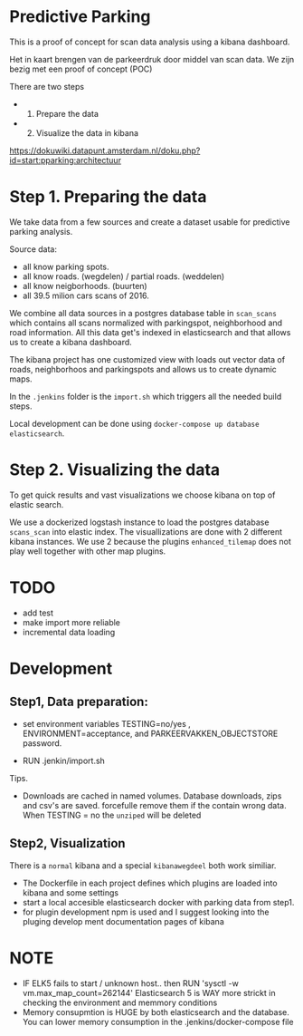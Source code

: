 # Predictive Parking

This is a proof of concept for scan data analysis using a kibana dashboard.

Het in kaart brengen van de parkeerdruk door middel van scan data.
We zijn bezig met een proof of concept (POC)

There are two steps

 - 1. Prepare the data
 - 2. Visualize the data in kibana

https://dokuwiki.datapunt.amsterdam.nl/doku.php?id=start:pparking:architectuur


 Step 1. Preparing the data
==========================

We take data from a few sources and create a dataset usable for predictive parking analysis.

Source data:
 - all know parking spots.
 - all know roads. (wegdelen) / partial roads. (weddelen)
 - all know neigborhoods. (buurten)
 - all 39.5 milion cars scans of 2016.

We combine all data sources in a postgres database table
in `scan_scans` which contains all scans
normalized with parkingspot, neighborhood and road information.
All this data get's indexed in elasticsearch and that allows us to create a
kibana dashboard.

The kibana project has one customized view with loads out vector data of roads, neighborhoos and
parkingspots and allows us to create dynamic maps.

In the `.jenkins` folder is the `import.sh` which triggers all the needed build steps.

Local development can be done using `docker-compose up database elasticsearch`.




 Step 2. Visualizing the data
=============================


To get quick results and vast visualizations we choose kibana on top of elastic search.

We use a dockerized logstash instance to load the postgres database `scans_scan` into
elastic index.
The visuallizations are done with 2 different kibana instances. We use 2 because the plugins
`enhanced_tilemap` does not play well together with other map plugins.



 TODO
=====

 - add test
 - make import more reliable
 - incremental data loading


Development
===========


 Step1, Data preparation:
----------------------------


  - set environment variables TESTING=no/yes , ENVIRONMENT=acceptance, and
    PARKEERVAKKEN_OBJECTSTORE password.

  - RUN .jenkin/import.sh


Tips.

  - Downloads are cached in named volumes. Database downloads, zips and csv's are saved.
    forcefulle remove them if the contain wrong data.
    When TESTING = no the `unziped` will be deleted


 Step2, Visualization
----------------------------

   There is a `normal` kibana and a special `kibanawegdeel`
   both work similiar.

   - The Dockerfile in each project defines which plugins are loaded into
     kibana and some settings
   - start a local accesible elasticsearch docker with parking data from step1.
   - for plugin development npm is used and I suggest looking into the pluging develop
     ment documentation pages of kibana


NOTE
====

  - IF ELK5 fails to start / unknown host.. then RUN 'sysctl -w vm.max_map_count=262144'
    Elasticsearch 5 is WAY more strickt in checking the environment and memmory conditions
  - Memory consupmtion is HUGE by both elasticsearch and the database. You can lower memory
    consumption in the .jenkins/docker-compose file
